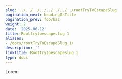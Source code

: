 ```yaml
---
slug: ../../../../../../../../rootTryToEscapeSlug
pagination_next: headingAsTitle
pagination_prev: foo/baz
weight: 2
date: '2025-06-12'
title: Roottrytoescapeslug 1
aliases:
- /docs/rootTryToEscapeSlug_1/
description: ''
linkTitle: Roottrytoescapeslug 1
type: docs
---
```


Lorem